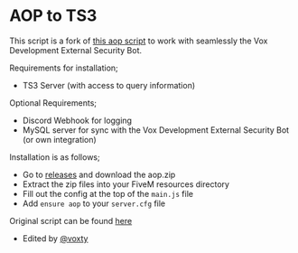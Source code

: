 
# AOP to TS3

This script is a fork of [this aop script](https://github.com/guillerp8/aop-ts3) to work with seamlessly the Vox Development External Security Bot.

Requirements for installation;

- TS3 Server (with access to query information)

Optional Requirements;
- Discord Webhook for logging
- MySQL server for sync with the Vox Development External Security Bot (or own integration)

Installation is as follows;

- Go to [releases](https://github.com/voxty/aop/releases/tag/release) and download the aop.zip
- Extract the zip files into your FiveM resources directory
- Fill out the config at the top of the `main.js` file
- Add `ensure aop` to your `server.cfg` file

Original script can be found [here](https://github.com/guillerp8/aop-ts3)

- Edited by [@voxty](https://github.com/voxty)
